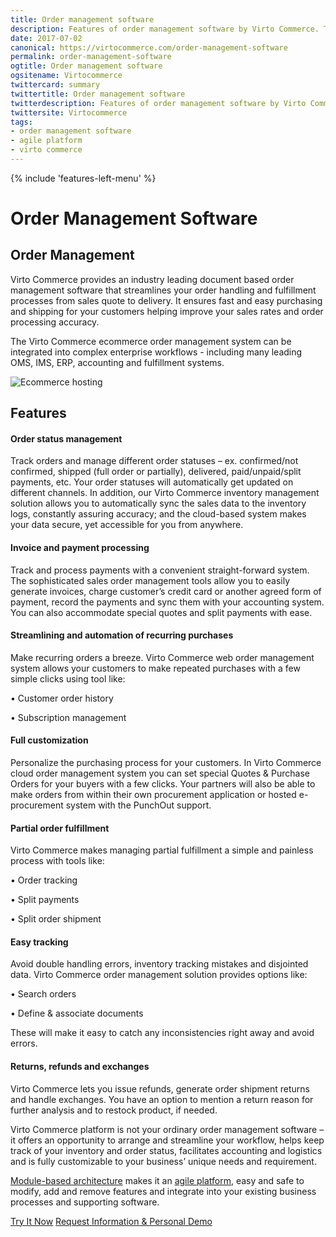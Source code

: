 ```yaml
---
title: Order management software
description: Features of order management software by Virto Commerce. This system can be integrated into complex enterprise workflows - including many leading OMS, IMS, ERP.
date: 2017-07-02
canonical: https://virtocommerce.com/order-management-software
permalink: order-management-software
ogtitle: Order management software
ogsitename: Virtocommerce
twittercard: summary
twittertitle: Order management software
twitterdescription: Features of order management software by Virto Commerce. This system can be integrated into complex enterprise workflows - including many leading OMS, IMS, ERP. 
twittersite: Virtocommerce
tags:
- order management software
- agile platform
- virto commerce
---
```

<div class="business-features clearfix __responsive">
    {% include 'features-left-menu' %}
    <div class="business-cnt">
        <div class="head __cart">
            <h1 class="title">Order Management Software</h1>
        </div>
        <h2>Order Management</h2>
        <p class="text">
            Virto Commerce provides an industry leading document based order management software that streamlines your order handling and fulfillment processes from sales quote to delivery. It ensures fast and easy purchasing and shipping for your customers helping improve your sales rates and order processing accuracy.
        </p>
        <p class="text">
             The Virto Commerce ecommerce order management system can be integrated into complex enterprise workflows - including many leading OMS, IMS, ERP, accounting and fulfillment systems.
        </p>
        <img alt="Ecommerce hosting" src="assets/images/ecommerce-hosting.jpg" />
		<h2>Features</h2>
		<h4>Order status management</h4>
		<p class="text">Track orders and manage different order statuses – ex. confirmed/not confirmed, shipped (full order or partially), delivered, paid/unpaid/split payments, etc. Your order statuses will automatically get updated on different channels. In addition, our Virto Commerce inventory management solution allows you to automatically sync the sales data to the inventory logs, constantly assuring accuracy; and the cloud-based system makes your data secure, yet accessible for you from anywhere.</p>
		<h4>Invoice and payment processing</h4>
		<p class="text">Track and process payments with a convenient straight-forward system. The sophisticated sales order management tools allow you to easily generate invoices, charge customer’s credit card or another agreed form of payment, record the payments and sync them with your accounting system. You can also accommodate special quotes and split payments with ease.</p>
		<h4>Streamlining and automation of recurring purchases</h4>
		<p class="text">Make recurring orders a breeze. Virto Commerce web order management system allows your customers to make repeated purchases with a few simple clicks using tool like:</p>
        <p class="text">•	Customer order history </p>
        <p class="text">•	Subscription management</p>
		<h4>Full customization</h4>
		<p class="text">Personalize the purchasing process for your customers. In Virto Commerce cloud order management system you can set special Quotes & Purchase Orders for your buyers with a few clicks. Your partners will also be able to make orders from within their own procurement application or hosted e-procurement system with the PunchOut support.</p>
    <h4>Partial order fulfillment</h4>
		<p class="text">Virto Commerce makes managing partial fulfillment a simple and painless process with tools like:</p>
        <p class="text">•	Order tracking </p>
        <p class="text">•	Split payments</p>
        <p class="text">•	Split order shipment</p>
    <h4>Easy tracking</h4>
    <p class="text">Avoid double handling errors, inventory tracking mistakes and disjointed data. Virto Commerce order management solution provides options like:</p>
        <p class="text">•	Search orders</p>
        <p class="text">•	Define & associate documents</p>
    <p class="text">These will make it easy to catch any inconsistencies right away and avoid errors.</p>
    <h4>Returns, refunds and exchanges</h4>
    <p class="text">Virto Commerce lets you issue refunds, generate order shipment returns and handle exchanges. You have an option to mention a return reason for further analysis and to restock product, if needed.</p>
    <p></p>
    <p class="text">Virto Commerce platform is not your ordinary order management software – it offers an opportunity to arrange and streamline your workflow, helps keep track of your inventory and order status, facilitates accounting and logistics and is fully customizable to your business’ unique needs and requirement.</p>
		<p class="text"><a href="{{ '/features/for-business-professionals' | absolute_url }}">Module-based architecture</a> makes it an <a href="{{ '/glossary/agile-software-platform' | absolute_url }}">agile platform</a>, easy and safe to modify, add and remove features and integrate into your existing business processes and supporting software.</p>
		<div class="buttons">
			<a class="button fill" href="/try-now">Try It Now</a>
			<a class="button fill" href="/contact-us">Request Information & Personal Demo</a>
		</div>
    </div>
</div>
